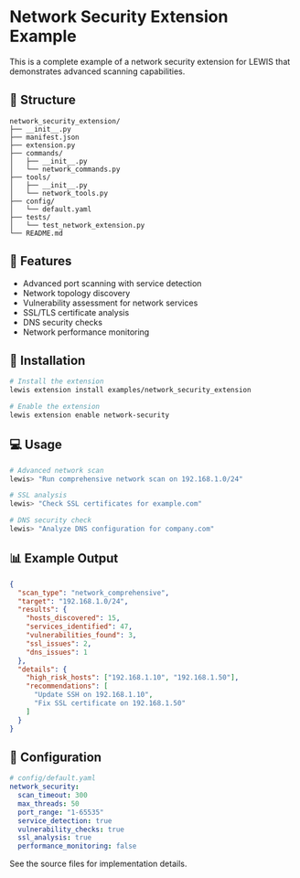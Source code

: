 # Network Security Extension Example

This is a complete example of a network security extension for LEWIS that demonstrates advanced scanning capabilities.

## 📁 Structure

```
network_security_extension/
├── __init__.py
├── manifest.json
├── extension.py
├── commands/
│   ├── __init__.py
│   └── network_commands.py
├── tools/
│   ├── __init__.py
│   └── network_tools.py
├── config/
│   └── default.yaml
├── tests/
│   └── test_network_extension.py
└── README.md
```

## 🎯 Features

- Advanced port scanning with service detection
- Network topology discovery
- Vulnerability assessment for network services
- SSL/TLS certificate analysis
- DNS security checks
- Network performance monitoring

## 🚀 Installation

```bash
# Install the extension
lewis extension install examples/network_security_extension

# Enable the extension
lewis extension enable network-security
```

## 💻 Usage

```bash
# Advanced network scan
lewis> "Run comprehensive network scan on 192.168.1.0/24"

# SSL analysis
lewis> "Check SSL certificates for example.com"

# DNS security check
lewis> "Analyze DNS configuration for company.com"
```

## 📊 Example Output

```json
{
  "scan_type": "network_comprehensive",
  "target": "192.168.1.0/24",
  "results": {
    "hosts_discovered": 15,
    "services_identified": 47,
    "vulnerabilities_found": 3,
    "ssl_issues": 2,
    "dns_issues": 1
  },
  "details": {
    "high_risk_hosts": ["192.168.1.10", "192.168.1.50"],
    "recommendations": [
      "Update SSH on 192.168.1.10",
      "Fix SSL certificate on 192.168.1.50"
    ]
  }
}
```

## 🔧 Configuration

```yaml
# config/default.yaml
network_security:
  scan_timeout: 300
  max_threads: 50
  port_range: "1-65535"
  service_detection: true
  vulnerability_checks: true
  ssl_analysis: true
  performance_monitoring: false
```

See the source files for implementation details.

